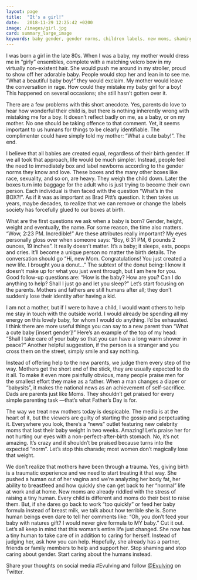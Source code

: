 ```yaml
---
layout: page
title:  "It's a girl!"
date:   2018-11-29 12:25:42 +0200
image: /images/girl.jpg
card: summary_large_image
keywords: baby gender, gender norms, children labels, new moms, shaming mothers
---
```

I was born a girl in the late 80s. When I was a baby, my mother would dress me in “girly” ensembles, complete with a matching velcro bow in my virtually non-existent hair. She would push me around in my stroller, proud to show off her adorable baby. People would stop her and lean in to see me. “What a beautiful baby boy!” they would exclaim. My mother would leave the conversation in rage. How could they mistake my baby girl for a boy! This happened on several occasions; she still hasn’t gotten over it.

There are a few problems with this short anecdote. Yes, parents do love to hear how wonderful their child is, but there is nothing inherently wrong with mistaking me for a boy. It doesn’t reflect badly on me, as a baby, or on my mother. No one should be taking offence to that comment. Yet, it seems important to us humans for things to be clearly identifiable. The complimenter could have simply told my mother: “What a cute baby!”. The end.

I believe that all babies are created equal, regardless of their birth gender. If we all took that approach, life would be much simpler. Instead, people feel the need to immediately box and label newborns according to the gender norms they know and love. These boxes and the many other boxes like race, sexuality, and so on, are heavy. They weigh the child down. Later the boxes turn into baggage for the adult who is just trying to become their own person. Each individual is then faced with the question “What’s in the BOX?!”. As if it was as important as Brad Pitt’s question. It then takes us years, maybe decades, to realize that we can remove or change the labels society has forcefully glued to our boxes at birth.

What are the first questions we ask when a baby is born? Gender, height, weight and eventually, the name. For some reason, the time also matters. “Wow, 2:23 PM. Incredible!” Are these attributes really important? My eyes personally gloss over when someone says: “Boy, 6:31 PM, 6 pounds 2 ounces, 19 inches”. It really doesn’t matter. It’s a baby; it sleeps, eats, poops and cries. It’ll become a unique person no matter the birth details. The conversation should go “Hi, new Mom. Congratulations! You just created a new life. I brought you a donut…” The subtext of the donut being: I know it doesn’t make up for what you just went through, but I am here for you. Good follow-up questions are: “How is the baby? How are you? Can I do anything to help? Shall I just go and let you sleep?” Let’s start focusing on the parents. Mothers and fathers are still humans after all; they don’t suddenly lose their identity after having a kid.

I am not a mother, but if I were to have a child, I would want others to help me stay in touch with the outside world. I would already be spending all my energy on this lovely baby, for whom I would do anything. I’d be exhausted. I think there are more useful things you can say to a new parent than “What a cute baby [insert gender]!” Here’s an example of the top of my head: “Shall I take care of your baby so that you can have a long warm shower in peace?” Another helpful suggestion, if the person is a stranger and you cross them on the street, simply smile and say nothing.

Instead of offering help to the new parents, we judge them every step of the way. Mothers get the short end of the stick, they are usually expected to do it all. To make it even more painfully obvious, many people praise men for the smallest effort they make as a father. When a man changes a diaper or “babysits”, it makes the national news as an achievement of self-sacrifice. Dads are parents just like Moms. They shouldn’t get praised for every simple parenting task —that’s what Father’s Day is for.

The way we treat new mothers today is despicable. The media is at the heart of it, but the viewers are guilty of starting the gossip and perpetuating it. Everywhere you look, there’s a “news” outlet featuring new celebrity moms that lost their baby weight in two weeks. Amazing! Let’s praise her for not hurting our eyes with a non-perfect-after-birth stomach. No, it’s not amazing. It’s crazy and it shouldn’t be praised because turns into the expected “norm”. Let’s stop this charade; most women don’t magically lose that weight.

We don’t realize that mothers have been through a trauma. Yes, giving birth is a traumatic experience and we need to start treating it that way. She pushed a human out of her vagina and we’re analyzing her body fat, her ability to breastfeed and how quickly she can get back to her “normal” life at work and at home. New moms are already riddled with the stress of raising a tiny human. Every child is different and moms do their best to raise them. But, if she dares go back to work “too quickly” or feed her baby formula instead of breast milk, we talk about how terrible she is. Some human beings even dare to tell her comments like: “Oh, you don’t feed your baby with natures gift? I would never give formula to MY baby.” Cut it out. Let’s all keep in mind that this woman’s entire life just changed. She now has a tiny human to take care of in addition to caring for herself. Instead of judging her, ask how you can help. Hopefully, she already has a partner, friends or family members to help and support her. Stop shaming and stop caring about gender. Start caring about the humans instead.

Share your thoughts on social media #Evulving and follow [@Evulving](https://twitter.com/evulving) on Twitter.
